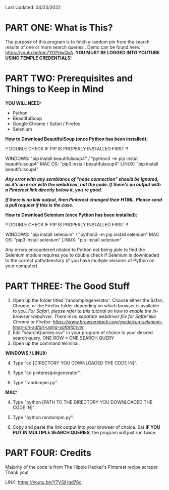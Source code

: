 Last Updated: 04/25/2022

# PART ONE: What is This?
The purpose of this program is to fetch a random pin from the search results of one or more search queries.. 
Demo can be found here: https://youtu.be/pm7YGPdwQvA. **YOU MUST BE LOGGED INTO YOUTUBE USING TEMPLE CREDENTIALS!**



# PART TWO: Prerequisites and Things to Keep in Mind

**YOU WILL NEED:**
* Python
* BeautifulSoup
* Google Chrome / Safari / Firefox
* Selenium

**How to Download BeautifulSoup (once Python has been installed):**

!! DOUBLE CHECK IF PIP IS PROPERLY INSTALLED FIRST !!

WINDOWS: "pip install beautifulsoup4" / "python3 -m pip install beautifulsoup4"
MAC OS: "pip3 install beautifulsoup4"
LINUX: "pip install beautifulsoup4"

***Any error with any semblance of "node connection" should be ignored, as it's an error with the webdriver, not the code. If there's
an output with a Pinterest link directly below it, you're good.***

***If there is no link output, then Pinterest changed their HTML. Please send a pull request if this is the case.***

**How to Download Selenium (once Python has been installed):**

!! DOUBLE CHECK IF PIP IS PROPERLY INSTALLED FIRST !!

WINDOWS: "pip install selenium" / "python3 -m pip install selenium"
MAC OS: "pip3 install selenium"
LINUX: "pip install selenium"

Any errors encountered related to Python not being able to find the Selenium module requires you to double check if Selenium is downloaded to the correct path/directory (if you have multiple versions of Python on your computer).




# PART THREE: The Good Stuff

1) Open up the folder titled 'randompingenerator'. Choose either the Safari, Chrome, or the Firefox folder depending on which browser is available to you. *For Safari, please refer to this tutorial on how to enable the in-browser webdriver. There is no separate webdriver file
for Safari like Chrome or Firefox: https://www.browserstack.com/guide/run-selenium-tests-on-safari-using-safaridriver*
2) Edit "searchQueries.csv" in your program of choice to your desired search query. ONE ROW = ONE SEARCH QUERY
3) Open up the command terminal.

**WINDOWS / LINUX:**

4) Type "cd [DIRECTORY YOU DOWNLOADED THE CODE IN]".
5) Type "cd pinterestpingenerator".

6) Type "randompin.py".

**MAC:**

4) Type "python [PATH TO THE DIRECTORY YOU DOWNLOADED THE CODE IN]".
5) Type "python randompin.py".

6) Copy and paste the link output into your browser of choice.
    6a) **IF YOU PUT IN MULTIPLE SEARCH QUERIES**, the program will just run twice. 





# PART FOUR: Credits

Majority of the code is from The Hippie Hacker's Pinterest recipe scraper. Thank you!

LINK: https://youtu.be/Y7VSjHgd76c

